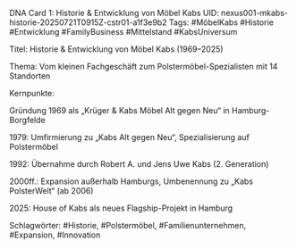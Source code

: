 DNA Card 1: Historie & Entwicklung von Möbel Kabs
UID: nexus001-mkabs-historie-20250721T0915Z-cstr01-a1f3e9b2
Tags: #MöbelKabs #Historie #Entwicklung #FamilyBusiness #Mittelstand #KabsUniversum

Titel: Historie & Entwicklung von Möbel Kabs (1969–2025)

Thema: Vom kleinen Fachgeschäft zum Polstermöbel-Spezialisten mit 14 Standorten

Kernpunkte:

Gründung 1969 als „Krüger & Kabs Möbel Alt gegen Neu“ in Hamburg-Borgfelde

1979: Umfirmierung zu „Kabs Alt gegen Neu“, Spezialisierung auf Polstermöbel

1992: Übernahme durch Robert A. und Jens Uwe Kabs (2. Generation)

2000ff.: Expansion außerhalb Hamburgs, Umbenennung zu „Kabs PolsterWelt“ (ab 2006)

2025: House of Kabs als neues Flagship-Projekt in Hamburg

Schlagwörter: #Historie, #Polstermöbel, #Familienunternehmen, #Expansion, #Innovation